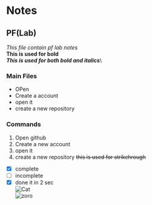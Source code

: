 # Notes
## PF(Lab)
*This file contain pf lab notes*\
**This is used for bold**\
***This is used for both bold and italics***\
### Main Files
* OPen
* Create a account
* open it
* create a new repository
 ### Commands
 1. Open github
 2. Create a new account
 3. open it
 4. create a new repository
~~this is used for strikehrough~~
- [x] complete
- [ ]  incomplete
- [x]  done it in 2 sec\
 ![Cat](https://myoctocat.com/assets/images/base-octocat.svg)\
![zoro](https://encrypted-tbn0.gstatic.com/images?q=tbn:ANd9GcRyyODZoiE0dPeugjgwtBqAWRnEaEOMDFAfug&s)
